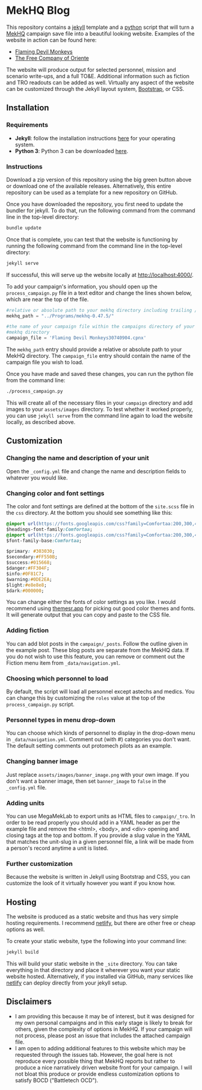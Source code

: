 # MekHQ Blog

This repository contains a [jekyll](https://jekyllrb.com/) template and a [python](https://www.python.org/) script that will turn a [MekHQ](https://megamek.org/) campaign save file into a beautiful looking website. Examples of the website in action can be found here:

- [Flaming Devil Monkeys](https://flaming-devil-monkeys.netlify.app)
- [The Free Company of Oriente](https://free-company-oriente.netlify.app/)

The website will produce output for selected personnel, mission and scenario write-ups, and a full TO&E. Additional information such as fiction and TRO readouts can be added as well. Virtually any aspect of the website can be customized through the Jekyll layout system, [Bootstrap](https://getbootstrap.com/), or CSS. 

## Installation

### Requirements

- **Jekyll**: follow the installation instructions [here](https://jekyllrb.com/docs/installation/) for your operating system.
- **Python 3**: Python 3 can be downloaded [here](https://www.python.org/downloads/).

### Instructions

Download a zip version of this repository using the big green button above or download one of the available releases. Alternatively, this entire repository can be used as a template for a new repository on GitHub. 

Once you have downloaded the repository, you first need to update the bundler for jekyll. To do that, run the following command from the command line in the top-level directory:

```bash
bundle update
```

Once that is complete, you can test that the website is functioning by running the following command from the command line in the top-level directory:

```bash
jekyll serve
```

If successful, this will serve up the website locally at [http://localhost:4000/](http://localhost:4000/).

To add your campaign's information, you should open up the `process_campaign.py` file in a text editor and change the lines shown below, which are near the top of the file.

```py
#relative or absolute path to your mekhq directory including trailing /
mekhq_path = "../Programs/mekhq-0.47.5/"

#the name of your campaign file within the campaigns directory of your 
#mekhq directory
campaign_file = 'Flaming Devil Monkeys30740904.cpnx'
```

The `mekhq_path` entry should provide a relative or absolute path to your MekHQ directory. The `campaign_file` entry should contain the name of the campaign file you wish to load.

Once you have made and saved these changes, you can run the python file from the command line:

```bash
./process_campaign.py
```

This will create all of the necessary files in your `campaign` directory and add images to your `assets/images` directory. To test whether it worked properly, you can use `jekyll serve` from the command line again to load the website locally, as described above.

## Customization

### Changing the name and description of your unit

Open the `_config.yml` file and change the name and description fields to whatever you would like.

### Changing color and font settings

The color and font settings are defined at the bottom of the `site.scss` file in the `css` directory. At the bottom you should see something like this:

```css
@import url(https://fonts.googleapis.com/css?family=Comfortaa:200,300,400,700);
$headings-font-family:Comfortaa;
@import url(https://fonts.googleapis.com/css?family=Comfortaa:200,300,400,700);
$font-family-base:Comfortaa;

$primary: #303030;
$secondary:#FF550B;
$success:#015668;
$danger:#FF304F;
$info:#0F81C7;
$warning:#0DE2EA;
$light:#e8e8e8;
$dark:#000000;
```

You can change either the fonts of color settings as you like. I would recommend using [themesr.app](https://themestr.app/theme) for picking out good color themes and fonts. It will generate output that you can copy and paste to the CSS file.

### Adding fiction

You can add blot posts in the `campaign/_posts`. Follow the outline given in the example post. These blog posts are separate from the MekHQ data. If you do not wish to use this feature, you can remove or comment out the Fiction menu item from `_data/navigation.yml`.

### Choosing which personnel to load 

By default, the script will load all personnel except astechs and medics. You can change this by customizing the `roles` value at the top of the `process_campaign.py` script.

### Personnel types in menu drop-down

You can choose which kinds of personnel to display in the drop-down menu in `_data/navigation.yml`.  Comment out (with #) categories you don't want. The default setting comments out protomech pilots as an example.

### Changing banner image

Just replace `assets/images/banner_image.png` with your own image. If you don't want a banner image, then set `banner_image` to `false` in the `_config.yml` file.


### Adding units

You can use MegaMekLab to export units as HTML files to `campaign/_tro`. In order to be read properly you should add in a YAML header as per the example file and remove the \<html\>, \<body\>, and \<div\> opening and closing tags at the top and bottom. If you provide a slug value in the YAML that matches the unit-slug in a given personnel file, a link will be made from a person's record anytime a unit is listed.

### Further customization

Because the website is written in Jekyll using Bootstrap and CSS, you can customize the look of it virtually however you want if you know how.

## Hosting

The website is produced as a static website and thus has very simple hosting requirements. I recommend [netlify](https://www.netlify.com/), but there are other free or cheap options as well.

To create your static website, type the following into your command line:

```bash
jekyll build
```

This will build your static website in the `_site` directory. You can take everything in that directory and place it wherever you want your static website hosted. Alternatively, if you installed via GitHub, many services like [netlify](https://www.netlify.com/) can deploy directly from your jekyll setup.

## Disclaimers

- I am providing this because it may be of interest, but it was designed for my own personal campaigns and in this early stage is likely to break for others, given the complexity of options in MekHQ. If your campaign will not process, please post an issue that includes the attached campaign file. 
- I am open to adding additional features to this website which may be requested through the issues tab. However, the goal here is not reproduce every possible thing that MekHQ reports but rather to produce a nice narratively driven website front for your campaign. I will not bloat this produce or provide endless customization options to satisfy BOCD ("Battletech OCD"). 

